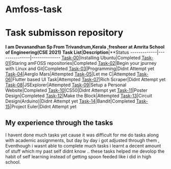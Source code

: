 # Amfoss-task
# Task submisson  repository 
**I am Devanandhan Sp From Trivandrum,Kerala ,fresheer at Amrita School of Engineering(CSE 2021)**
**Task List**|**Description**|**Status
-------------|---------------|--------------
[Task-00](https://github.com/devan021/amfoss-tasks/tree/master/task-00)|Installing Ubuntu|Completed
[Task-01](https://github.com/devan021/amfoss-task/tree/master/task-00)|Staring amFOSS repositories|Completed
[Task-02](https://github.com/devan021/amfoss-tasks/tree/master/task-02)|Begin your jpurney with Linux and Git|Completed
[Task-03](https://github.com/devan021/amfoss-tasks/tree/master/task-03)|Programming|Didnt Attempt yet
[Task-04](https://github.com/devan021/amfoss-tasks/tree/master/task-04)|Aerglo Mars|Attempted
[Task-05](https://github.com/devan021/amfoss-tasks/tree/master/task-05)|Let me C|Attempted 
[Task-06](https://github.com/devan021/amfoss-tasks/tree/master/task-06)|Flutter based UI Task|Attempted
[Task-07](https://github.com/devan021/amfoss-tasks/tree/master/task-07)|Rich Scraper|Didnt Attempt yet
[Task-08](https://github.com/devan021/amfoss-tasks/tree/master/task-08)|JSExplorer|Attempted
[Task-09](https://github.com/devan021/amfoss-tasks/tree/master/task-09)|Setup a Personal Website|Completed
[Task-10](https://github.com/devan021/amfoss-tasks/tree/master/task-10)|CS50|Didnt Attempt yet
[Task-11](https://github.com/devan021/amfoss-tasks/tree/master/task-11)|Poster Design|Completed
[Task-12](https://github.com/devan021/amfoss-tasks/tree/master/task-12)|Make the Block|Attempted
[Task-13](https://github.com/devan021/amfoss-tasks/tree/master/task-13)|Circuit Design(Arduino)|Didnt Attempt yet
[Task-14](https://github.com/devan021/amfoss-tasks/tree/master/task-14)|Bandit|Completed
[Task-15](https://github.com/devan021/amfoss-tasks/tree/master/task-15)|Project Euler|Didnt Attempt yet
## My experience through the tasks
  I havent done much tasks yet cause it was difficult for me do tasks along with academic assignments, but day by day i got adjusted through them ,
  Eventhough i wasnt able to complete much tasks i learnt a decent amount of stuff which my past self didnt know .. these tasks helped me devolop the 
  habit of self learning instead of getting spoon feeded like i did in high  school.
